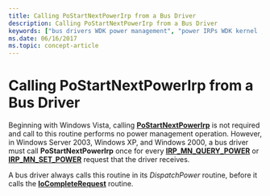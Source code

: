 ```yaml
---
title: Calling PoStartNextPowerIrp from a Bus Driver
description: Calling PoStartNextPowerIrp from a Bus Driver
keywords: ["bus drivers WDK power management", "power IRPs WDK kernel , PoStartNextPowerIrp", "PoStartNextPowerIrp"]
ms.date: 06/16/2017
ms.topic: concept-article
---
```


# Calling PoStartNextPowerIrp from a Bus Driver





Beginning with Windows Vista, calling [**PoStartNextPowerIrp**](/windows-hardware/drivers/ddi/ntifs/nf-ntifs-postartnextpowerirp) is not required and call to this routine performs no power management operation. However, in Windows Server 2003, Windows XP, and Windows 2000, a bus driver must call **PoStartNextPowerIrp** once for every [**IRP\_MN\_QUERY\_POWER**](./irp-mn-query-power.md) or [**IRP\_MN\_SET\_POWER**](./irp-mn-set-power.md) request that the driver receives.

A bus driver always calls this routine in its *DispatchPower* routine, before it calls the [**IoCompleteRequest**](/windows-hardware/drivers/ddi/wdm/nf-wdm-iocompleterequest) routine.

 

